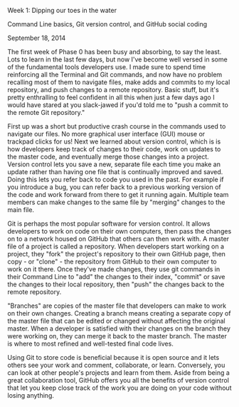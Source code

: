 Week 1: Dipping our toes in the water

Command Line basics, Git version control, and GitHub social coding

September 18, 2014

The first week of Phase 0 has been busy and absorbing, to say the least. Lots to learn in the last few days, but now I've become well versed in some of the fundamental tools developers use. I made sure to spend time reinforcing all the Terminal and Git commands, and now have no problem recalling most of them to navigate files, make adds and commits to my local repository, and push changes to a remote repository. Basic stuff, but it's pretty enthralling to feel confident in all this when just a few days ago I would have stared at you slack-jawed if you'd told me to "push a commit to the  remote Git repository."

First up was a short but productive crash course in the commands used to navigate our files. No more graphical user interface (GUI) mouse or trackpad clicks for us! Next we learned about version control, which is is how developers keep track of changes to their code, work on updates to the master code, and eventually merge those changes into a project. Version control lets you save a new, separate file each time you make an update rather than having one file that is continually improved and saved. Doing this lets you refer back to code you used in the past. For example if you introduce a bug, you can refer back to a previous working version of the code and work forward from there to get it running again. Multiple team members can make changes to the same file by "merging" changes to the main file.

Git is perhaps the most popular software for version control. It allows developers to work on code on their own computers, then pass the changes on to a network housed on GitHub that others can then work with. A master file of a project is called a repository. When developers start working on a project, they "fork" the project's repository to their own GitHub page, then copy - or "clone" - the repository from GitHub to their own computer to work on it there. Once they've made changes, they use git commands in their Command Line to "add" the changes to their index, "commit" or save the changes to their local repository, then "push" the changes back to the remote repository.

"Branches" are copies of the master file that developers can make to work on their own changes. Creating a branch means creating a separate copy of the master file that can be edited or changed without affecting the original master. When a developer is satisfied with their changes on the branch they were working on, they can merge it back to the master branch. The master is where to most refined and well-tested final code lives.

Using Git to store code is beneficial because it is open source and it lets others see your work and comment, collaborate, or learn. Conversely, you can look at other people's projects and learn from them. Aside from being a great collaboration tool, GitHub offers you all the benefits of version control that let you keep close track of the work you are doing on your code without losing anything.
